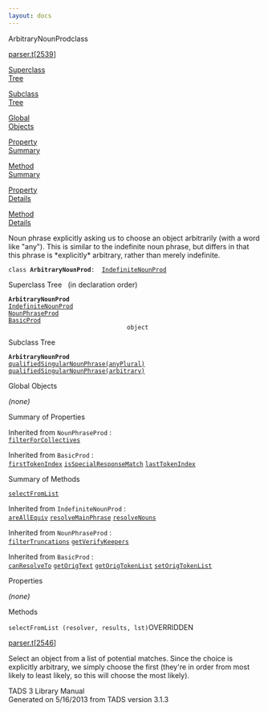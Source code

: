```yaml
---
layout: docs
---
```

<span class="title">ArbitraryNounProd</span><span class="type">class</span>

[parser.t](../file/parser.t.html)\[[2539](../source/parser.t.html#2539)\]

[Superclass  
Tree](#_SuperClassTree_)

[Subclass  
Tree](#_SubClassTree_)

[Global  
Objects](#_ObjectSummary_)

[Property  
Summary](#_PropSummary_)

[Method  
Summary](#_MethodSummary_)

[Property  
Details](#_Properties_)

[Method  
Details](#_Methods_)



Noun phrase explicitly asking us to choose an object arbitrarily (with a
word like "any"). This is similar to the indefinite noun phrase, but
differs in that this phrase is \*explicitly\* arbitrary, rather than
merely indefinite.

`class `**`ArbitraryNounProd`**` :   `[`IndefiniteNounProd`](../object/IndefiniteNounProd.html)



<span id="_SuperClassTree_"></span>



<span class="hdln">Superclass Tree</span>   (in declaration order)



**`ArbitraryNounProd`**  
[`IndefiniteNounProd`](../object/IndefiniteNounProd.html)  
[`NounPhraseProd`](../object/NounPhraseProd.html)  
[`BasicProd`](../object/BasicProd.html)  
`                                 object`  
<span id="_SubClassTree_"></span>



<span class="hdln">Subclass Tree</span>  



**`ArbitraryNounProd`**  
[`qualifiedSingularNounPhrase(anyPlural)`](../object/qualifiedSingularNounPhrase(anyPlural).html)  
[`qualifiedSingularNounPhrase(arbitrary)`](../object/qualifiedSingularNounPhrase(arbitrary).html)  
<span id="_ObjectSummary_"></span>



<span class="hdln">Global Objects</span>  



*(none)* <span id="_PropSummary_"></span>



<span class="hdln">Summary of Properties</span>  







Inherited from `NounPhraseProd` :  
[`filterForCollectives`](../object/NounPhraseProd.html#filterForCollectives)

Inherited from `BasicProd` :  
[`firstTokenIndex`](../object/BasicProd.html#firstTokenIndex) [`isSpecialResponseMatch`](../object/BasicProd.html#isSpecialResponseMatch) [`lastTokenIndex`](../object/BasicProd.html#lastTokenIndex)

<span id="_MethodSummary_"></span>



<span class="hdln">Summary of Methods</span>  



[`selectFromList`](#selectFromList)

Inherited from `IndefiniteNounProd` :  
[`areAllEquiv`](../object/IndefiniteNounProd.html#areAllEquiv) [`resolveMainPhrase`](../object/IndefiniteNounProd.html#resolveMainPhrase) [`resolveNouns`](../object/IndefiniteNounProd.html#resolveNouns)

Inherited from `NounPhraseProd` :  
[`filterTruncations`](../object/NounPhraseProd.html#filterTruncations) [`getVerifyKeepers`](../object/NounPhraseProd.html#getVerifyKeepers)

Inherited from `BasicProd` :  
[`canResolveTo`](../object/BasicProd.html#canResolveTo) [`getOrigText`](../object/BasicProd.html#getOrigText) [`getOrigTokenList`](../object/BasicProd.html#getOrigTokenList) [`setOrigTokenList`](../object/BasicProd.html#setOrigTokenList)

<span id="_Properties_"></span>



<span class="hdln">Properties</span>  



*(none)* <span id="_Methods_"></span>



<span class="hdln">Methods</span>  



<span id="selectFromList"></span>

`selectFromList (resolver, results, lst)`<span class="rem">OVERRIDDEN</span>

[parser.t](../file/parser.t.html)\[[2546](../source/parser.t.html#2546)\]



Select an object from a list of potential matches. Since the choice is
explicitly arbitrary, we simply choose the first (they're in order from
most likely to least likely, so this will choose the most likely).





TADS 3 Library Manual  
Generated on 5/16/2013 from TADS version 3.1.3



